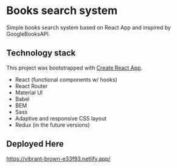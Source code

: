# Books search system
Simple books search system based on React App and inspired by GoogleBooksAPI.

## Technology stack
This project was bootstrapped with [Create React App](https://github.com/facebook/create-react-app).
- React (functional components w/ hooks)
- React Router
- Material UI
- Babel
- BEM
- Sass
- Adaptive and responsive CSS layout
- Redux (in the future versions)

## Deployed Here

https://vibrant-brown-e33f93.netlify.app/
